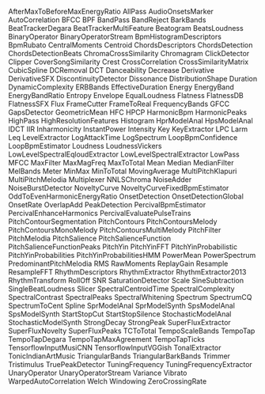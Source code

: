 AfterMaxToBeforeMaxEnergyRatio
AllPass
AudioOnsetsMarker
AutoCorrelation
BFCC
BPF
BandPass
BandReject
BarkBands
BeatTrackerDegara
BeatTrackerMultiFeature
Beatogram
BeatsLoudness
BinaryOperator
BinaryOperatorStream
BpmHistogramDescriptors
BpmRubato
CentralMoments
Centroid
ChordsDescriptors
ChordsDetection
ChordsDetectionBeats
ChromaCrossSimilarity
Chromagram
ClickDetector
Clipper
CoverSongSimilarity
Crest
CrossCorrelation
CrossSimilarityMatrix
CubicSpline
DCRemoval
DCT
Danceability
Decrease
Derivative
DerivativeSFX
DiscontinuityDetector
Dissonance
DistributionShape
Duration
DynamicComplexity
ERBBands
EffectiveDuration
Energy
EnergyBand
EnergyBandRatio
Entropy
Envelope
EqualLoudness
Flatness
FlatnessDB
FlatnessSFX
Flux
FrameCutter
FrameToReal
FrequencyBands
GFCC
GapsDetector
GeometricMean
HFC
HPCP
HarmonicBpm
HarmonicPeaks
HighPass
HighResolutionFeatures
Histogram
HprModelAnal
HpsModelAnal
IDCT
IIR
Inharmonicity
InstantPower
Intensity
Key
KeyExtractor
LPC
Larm
Leq
LevelExtractor
LogAttackTime
LogSpectrum
LoopBpmConfidence
LoopBpmEstimator
Loudness
LoudnessVickers
LowLevelSpectralEqloudExtractor
LowLevelSpectralExtractor
LowPass
MFCC
MaxFilter
MaxMagFreq
MaxToTotal
Mean
Median
MedianFilter
MelBands
Meter
MinMax
MinToTotal
MovingAverage
MultiPitchKlapuri
MultiPitchMelodia
Multiplexer
NNLSChroma
NoiseAdder
NoiseBurstDetector
NoveltyCurve
NoveltyCurveFixedBpmEstimator
OddToEvenHarmonicEnergyRatio
OnsetDetection
OnsetDetectionGlobal
OnsetRate
OverlapAdd
PeakDetection
PercivalBpmEstimator
PercivalEnhanceHarmonics
PercivalEvaluatePulseTrains
PitchContourSegmentation
PitchContours
PitchContoursMelody
PitchContoursMonoMelody
PitchContoursMultiMelody
PitchFilter
PitchMelodia
PitchSalience
PitchSalienceFunction
PitchSalienceFunctionPeaks
PitchYin
PitchYinFFT
PitchYinProbabilistic
PitchYinProbabilities
PitchYinProbabilitiesHMM
PowerMean
PowerSpectrum
PredominantPitchMelodia
RMS
RawMoments
ReplayGain
Resample
ResampleFFT
RhythmDescriptors
RhythmExtractor
RhythmExtractor2013
RhythmTransform
RollOff
SNR
SaturationDetector
Scale
SineSubtraction
SingleBeatLoudness
Slicer
SpectralCentroidTime
SpectralComplexity
SpectralContrast
SpectralPeaks
SpectralWhitening
Spectrum
SpectrumCQ
SpectrumToCent
Spline
SprModelAnal
SprModelSynth
SpsModelAnal
SpsModelSynth
StartStopCut
StartStopSilence
StochasticModelAnal
StochasticModelSynth
StrongDecay
StrongPeak
SuperFluxExtractor
SuperFluxNovelty
SuperFluxPeaks
TCToTotal
TempoScaleBands
TempoTap
TempoTapDegara
TempoTapMaxAgreement
TempoTapTicks
TensorflowInputMusiCNN
TensorflowInputVGGish
TonalExtractor
TonicIndianArtMusic
TriangularBands
TriangularBarkBands
Trimmer
Tristimulus
TruePeakDetector
TuningFrequency
TuningFrequencyExtractor
UnaryOperator
UnaryOperatorStream
Variance
Vibrato
WarpedAutoCorrelation
Welch
Windowing
ZeroCrossingRate
